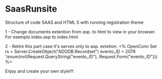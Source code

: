 # SaasRunsite
Structure of code SAAS and HTML 5 with running registration theme

1 - Change documents extention from asp. to html to view in your browser. For exemplo index.asp to index.html

2 - Retire this part case it's serves only to asp. extetion.
<%
OpenConn
Set rs = Server.CreateObject("ADODB.Recordset")
evento_ID	=	2076 'isnum(nvl(Request.QueryString("evento_ID"), Request.Form("evento_ID")))
%>

Enjoy and create your own style!!!
